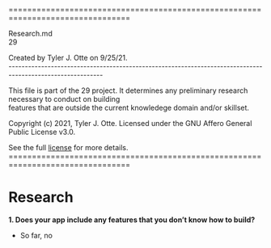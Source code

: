 ================================================================================

Research.md
<br />29

Created by Tyler J. Otte on 9/25/21.
</br>-----------------------------------------------------------------------------------------------------------

This file is part of the 29 project. It determines any preliminary research
necessary to conduct on building <br /> features that are outside the current
knowledege domain and/or skillset.

Copyright (c) 2021, Tyler J. Otte.
Licensed under the GNU Affero General Public License v3.0.

See the full [license](https://github.com/TylerJOtte/29/LICENSE.txt) for more details.
<br />================================================================================

# Research

**1. Does your app include any features that you don’t know how to build?**

* So far, no
